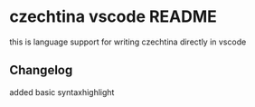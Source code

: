 # czechtina vscode README

this is language support for writing czechtina directly in vscode








## Changelog

added basic syntaxhighlight